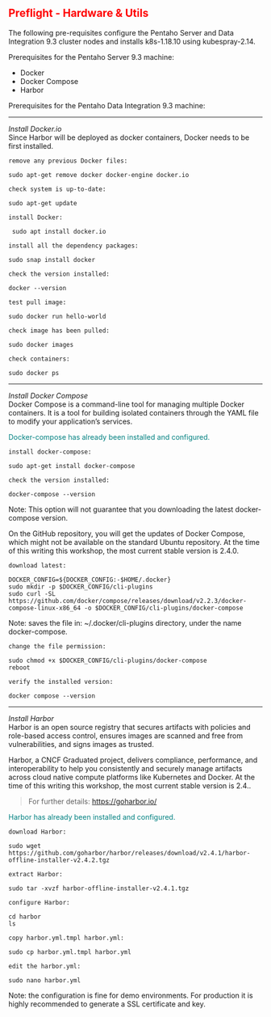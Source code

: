 ## <font color='red'>Preflight - Hardware & Utils</font>  

The following pre-requisites configure the Pentaho Server and Data Integration 9.3 cluster nodes and installs k8s-1.18.10 using kubespray-2.14.

Prerequisites for the Pentaho Server 9.3 machine:
* Docker 
* Docker Compose
* Harbor

Prerequisites for the Pentaho Data Integration 9.3 machine:

---

<em>Install Docker.io</em>  
Since Harbor will be deployed as docker containers, Docker needs to be first installed.

``remove any previous Docker files:``
```
sudo apt-get remove docker docker-engine docker.io
```
``check system is up-to-date:``
```
sudo apt-get update
```
``install Docker:``
```
 sudo apt install docker.io
```
``install all the dependency packages:``
```
sudo snap install docker
```
``check the version installed:``
```
docker --version
```
``test pull image:``
```
sudo docker run hello-world
```
``check image has been pulled:``
```
sudo docker images
```
``check containers:``
```
sudo docker ps
```


---

<em>Install Docker Compose</em>   
Docker Compose is a command-line tool for managing multiple Docker containers. It is a tool for building isolated containers through the YAML file to modify your application’s services.

<font color='teal'>Docker-compose has already been installed and configured.</font>

``install docker-compose:``
```
sudo apt-get install docker-compose
```
``check the version installed:``
```
docker-compose --version
```
Note: This option will not guarantee that you downloading the latest docker-compose version.

On the GitHub repository, you will get the updates of Docker Compose, which might not be available on the standard Ubuntu repository. At the time of this writing this workshop, the most current stable version is 2.4.0.

``download latest:``
```
DOCKER_CONFIG=${DOCKER_CONFIG:-$HOME/.docker}
sudo mkdir -p $DOCKER_CONFIG/cli-plugins
sudo curl -SL https://github.com/docker/compose/releases/download/v2.2.3/docker-compose-linux-x86_64 -o $DOCKER_CONFIG/cli-plugins/docker-compose
```
Note: saves the file in: ~/.docker/cli-plugins directory, under the name docker-compose.  

``change the file permission:``
```
sudo chmod +x $DOCKER_CONFIG/cli-plugins/docker-compose
reboot
```
``verify the installed version:``
```
docker compose --version
```

---

<em>Install Harbor</em>   
Harbor is an open source registry that secures artifacts with policies and role-based access control, ensures images are scanned and free from vulnerabilities, and signs images as trusted.  

Harbor, a CNCF Graduated project, delivers compliance, performance, and interoperability to help you consistently and securely manage artifacts across cloud native compute platforms like Kubernetes and Docker. At the time of this writing this workshop, the most current stable version is 2.4..

  > For further details: https://goharbor.io/

<font color='teal'>Harbor has already been installed and configured.</font>

``download Harbor:``
```
sudo wget https://github.com/goharbor/harbor/releases/download/v2.4.1/harbor-offline-installer-v2.4.2.tgz
```
``extract Harbor:``
```
sudo tar -xvzf harbor-offline-installer-v2.4.1.tgz
```
``configure Harbor:``
```
cd harbor
ls
```
``copy harbor.yml.tmpl harbor.yml:``
```
sudo cp harbor.yml.tmpl harbor.yml
```
``edit the harbor.yml:``
```
sudo nano harbor.yml
```
Note: the configuration is fine for demo environments. For production it is highly recommended to generate a SSL certificate and key.